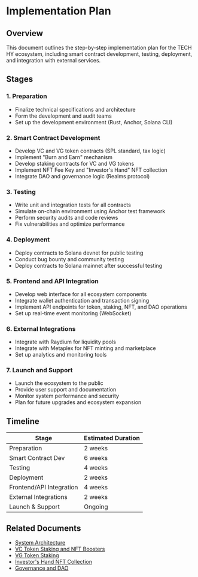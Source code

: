 # Implementation Plan

## Overview

This document outlines the step-by-step implementation plan for the TECH HY ecosystem, including smart contract development, testing, deployment, and integration with external services.

## Stages

### 1. Preparation
- Finalize technical specifications and architecture
- Form the development and audit teams
- Set up the development environment (Rust, Anchor, Solana CLI)

### 2. Smart Contract Development
- Develop VC and VG token contracts (SPL standard, tax logic)
- Implement "Burn and Earn" mechanism
- Develop staking contracts for VC and VG tokens
- Implement NFT Fee Key and "Investor's Hand" NFT collection
- Integrate DAO and governance logic (Realms protocol)

### 3. Testing
- Write unit and integration tests for all contracts
- Simulate on-chain environment using Anchor test framework
- Perform security audits and code reviews
- Fix vulnerabilities and optimize performance

### 4. Deployment
- Deploy contracts to Solana devnet for public testing
- Conduct bug bounty and community testing
- Deploy contracts to Solana mainnet after successful testing

### 5. Frontend and API Integration
- Develop web interface for all ecosystem components
- Integrate wallet authentication and transaction signing
- Implement API endpoints for token, staking, NFT, and DAO operations
- Set up real-time event monitoring (WebSocket)

### 6. External Integrations
- Integrate with Raydium for liquidity pools
- Integrate with Metaplex for NFT minting and marketplace
- Set up analytics and monitoring tools

### 7. Launch and Support
- Launch the ecosystem to the public
- Provide user support and documentation
- Monitor system performance and security
- Plan for future upgrades and ecosystem expansion

## Timeline

| Stage                  | Estimated Duration |
|------------------------|-------------------|
| Preparation            | 2 weeks           |
| Smart Contract Dev     | 6 weeks           |
| Testing                | 4 weeks           |
| Deployment             | 2 weeks           |
| Frontend/API Integration| 4 weeks          |
| External Integrations  | 2 weeks           |
| Launch & Support       | Ongoing           |

## Related Documents

- [System Architecture](./01-system-architecture.md)
- [VC Token Staking and NFT Boosters](./04-vc-staking.md)
- [VG Token Staking](./05-vg-staking.md)
- [Investor's Hand NFT Collection](./04.5-investors-hand-nft.md.md)
- [Governance and DAO](./07-governance.md)
